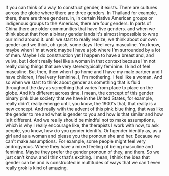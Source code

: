 If you can think of a way to construct gender, it exists. There are cultures
across the globe where there are three genders. In Thailand for example, there,
there are three genders. in, in certain Native American groups or indigenous
groups to the Americas, there are four genders. In parts of China there are
older communities that have five genders. and when we think about that from a
binary gender lands it's almost impossible to wrap our mind around it. until we
start to really realize, we think about our own gender and we think, oh gosh,
some days I feel very masculine. You know, maybe when I'm at work maybe I have
a job where I'm surrounded by a lot of men. Maybe I do construction yet I
happen to have a breast and, and vulva, but I don't really feel like a woman in
that context because I'm not really doing things that are very stereotypically
feminine. I kind of feel masculine. But then, then when I go home and I have my
male partner and I have children, I feel very feminine. I, I'm mothering. I
feel like a woman. And so when we start to think about gender as something that
is fluid throughout the day as something that varies from place to place on the
globe. And it's different across time. I mean, the concept of this gender
binary pink blue society that we have in the United States, for example, really
didn't really emerge until, you know, the 1900's that, that really is a new
concept. And really with the advent of this pink blue thing, that was like the
gender to me and what is gender to you and how is that similar and how is it
different. And we really should be mindful not to make assumptions, which is
why I really encourage like, the therapists I work with now, to ask people, you
know, how do you gender identify. Or I gender identify as, as a girl and as a
woman and please you the pronoun she and her. Because we can't make
assumptions. For example, some people might feel very androgynous. Where they
have a mixed feeling of being masculine and feminine. Maybe they prefer the
gender pronoun of they, and them. So we just can't know. and I think that's
exciting. I mean, I think the idea that gender can be and is constructed in
multitudes of ways that we can't even really grok is kind of amazing.
